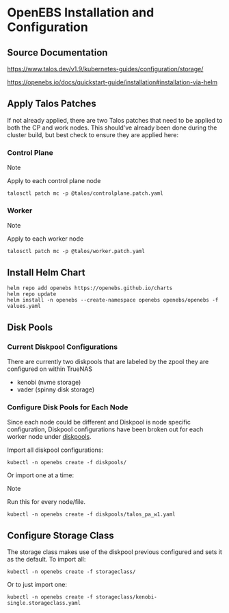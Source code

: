 # OpenEBS Installation and Configuration

## Source Documentation
https://www.talos.dev/v1.9/kubernetes-guides/configuration/storage/

https://openebs.io/docs/quickstart-guide/installation#installation-via-helm

## Apply Talos Patches
If not already applied, there are two Talos patches that need to be applied to both the CP and work nodes.  This should've already been done during the cluster build, but best check to ensure they are applied here:

### Control Plane
> [!Note]
> Apply to each control plane node

`talosctl patch mc -p @talos/controlplane.patch.yaml`

### Worker
> [!Note]
> Apply to each worker node

`talosctl patch mc -p @talos/worker.patch.yaml`

## Install Helm Chart
```
helm repo add openebs https://openebs.github.io/charts
helm repo update
helm install -n openebs --create-namespace openebs openebs/openebs -f values.yaml
```

## Disk Pools

### Current Diskpool Configurations
There are currently two diskpools that are labeled by the zpool they are configured on within TrueNAS
- kenobi (nvme storage)
- vader (spinny disk storage)


### Configure Disk Pools for Each Node
Since each node could be different and Diskpool is node specific configuration, Diskpool configurations have been broken out for each worker node under [diskpools](diskpools/). 

Import all diskpool configurations:
```
kubectl -n openebs create -f diskpools/
```

Or import one at a time:
> [!Note]
> Run this for every node/file.

```
kubectl -n openebs create -f diskpools/talos_pa_w1.yaml
```

## Configure Storage Class
The storage class makes use of the diskpool previous configured and sets it as the default.  To import all:
```
kubectl -n openebs create -f storageclass/
```
Or to just import one:
```
kubectl -n openebs create -f storageclass/kenobi-single.storageclass.yaml
```

